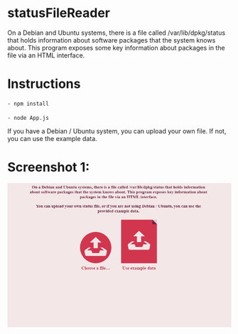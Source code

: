 # statusFileReader

On a Debian and Ubuntu systems, there is a file called /var/lib/dpkg/status that holds information about software packages that the system knows about. This program exposes some key information about packages in the file via an HTML interface.


# Instructions

    - npm install
    
    - node App.js


If you have a Debian / Ubuntu system, you can upload your own file. If not, you can use the example data.

# Screenshot 1:
![Screenshot1](screenshot1.jpg)